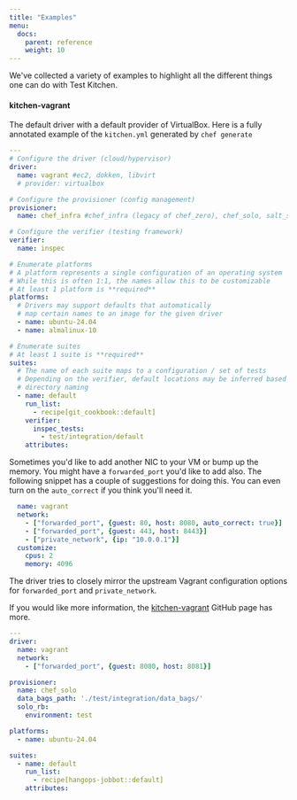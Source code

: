 ```yaml
---
title: "Examples"
menu:
  docs:
    parent: reference
    weight: 10
---
```


We've collected a variety of examples to highlight all the different things one can do with Test Kitchen.

#### kitchen-vagrant

The default driver with a default provider of VirtualBox. Here is a fully annotated example of the `kitchen.yml` generated by `chef generate`

```yaml
---
# Configure the driver (cloud/hypervisor)
driver:
  name: vagrant #ec2, dokken, libvirt
  # provider: virtualbox

# Configure the provisioner (config management)
provisioner:
  name: chef_infra #chef_infra (legacy of chef_zero), chef_solo, salt_solo, puppet_apply, ansible_playbook, shell

# Configure the verifier (testing framework)
verifier:
  name: inspec

# Enumerate platforms
# A platform represents a single configuration of an operating system
# While this is often 1:1, the names allow this to be customizable
# At least 1 platform is **required**
platforms:
  # Drivers may support defaults that automatically
  # map certain names to an image for the given driver
  - name: ubuntu-24.04
  - name: almalinux-10

# Enumerate suites
# At least 1 suite is **required**
suites:
  # The name of each suite maps to a configuration / set of tests
  # Depending on the verifier, default locations may be inferred based on
  # directory naming
  - name: default
    run_list:
      - recipe[git_cookbook::default]
    verifier:
      inspec_tests:
        - test/integration/default
    attributes:
```

Sometimes you'd like to add another NIC to your VM or bump up the memory. You might have a `forwarded_port` you'd like
to add also. The following snippet has a couple of suggestions for doing this. You can even turn on the `auto_correct` if you think
you'll need it.

```yaml
  name: vagrant
  network:
    - ["forwarded_port", {guest: 80, host: 8080, auto_correct: true}]
    - ["forwarded_port", {guest: 443, host: 8443}]
    - ["private_network", {ip: "10.0.0.1"}]
  customize:
    cpus: 2
    memory: 4096
```

The driver tries to closely mirror the upstream Vagrant configuration options for `forwarded_port` and `private_network`.

If you would like more information, the [kitchen-vagrant](https://github.com/test-kitchen/kitchen-vagrant) GitHub page has more.

```yaml
---
driver:
  name: vagrant
  network:
    - ["forwarded_port", {guest: 8080, host: 8081}]

provisioner:
  name: chef_solo
  data_bags_path: './test/integration/data_bags/'
  solo_rb:
    environment: test

platforms:
  - name: ubuntu-24.04

suites:
  - name: default
    run_list:
      - recipe[hangops-jobbot::default]
    attributes:
```

